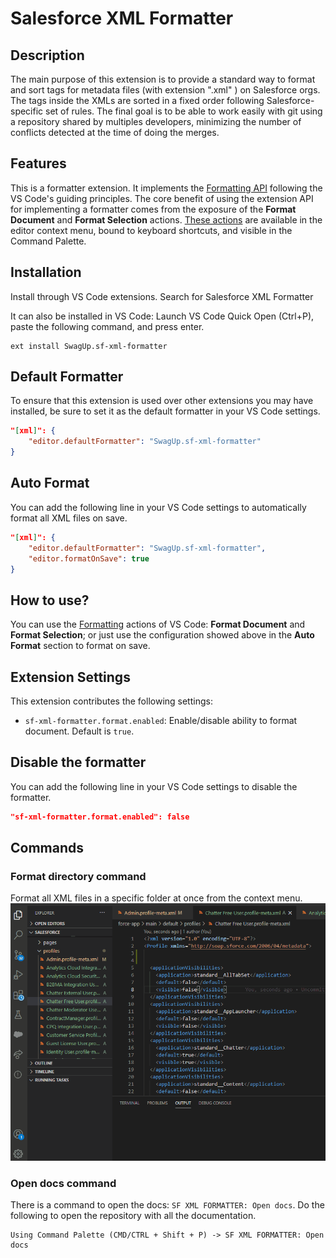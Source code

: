 # Salesforce XML Formatter

## Description

The main purpose of this extension is to provide a standard way to format and sort tags for metadata files (with extension ".xml" ) on Salesforce orgs. The tags inside the XMLs are sorted in a fixed order following Salesforce-specific set of rules. The final goal is to be able to work easily with git using a repository shared by multiples developers, minimizing the number of conflicts detected at the time of doing the merges.

## Features

This is a formatter extension. It implements the [Formatting API](https://code.visualstudio.com/blogs/2016/11/15/formatters-best-practices#_the-formatting-api) following the VS Code's guiding principles.
The core benefit of using the extension API for implementing a formatter comes from the exposure of the **Format Document** and **Format Selection** actions. [These actions](<(https://code.visualstudio.com/docs/editor/codebasics#_formatting)>) are available in the editor context menu, bound to keyboard shortcuts, and visible in the Command Palette.

## Installation

Install through VS Code extensions. Search for Salesforce XML Formatter

It can also be installed in VS Code: Launch VS Code Quick Open (Ctrl+P), paste the following command, and press enter.

```
ext install SwagUp.sf-xml-formatter
```

## Default Formatter

To ensure that this extension is used over other extensions you may have installed, be sure to set it as the default formatter in your VS Code settings.

```json
"[xml]": {
    "editor.defaultFormatter": "SwagUp.sf-xml-formatter"
}
```

## Auto Format

You can add the following line in your VS Code settings to automatically format all XML files on save.

```json
"[xml]": {
    "editor.defaultFormatter": "SwagUp.sf-xml-formatter",
    "editor.formatOnSave": true
}
```

## How to use?

You can use the [Formatting](https://code.visualstudio.com/docs/editor/codebasics#_formatting) actions of VS Code: **Format Document** and **Format Selection**; or just use the configuration showed above in the **Auto Format** section to format on save.

## Extension Settings

This extension contributes the following settings:

- `sf-xml-formatter.format.enabled`: Enable/disable ability to format document. Default is `true`.

## Disable the formatter

You can add the following line in your VS Code settings to disable the formatter.

```json
"sf-xml-formatter.format.enabled": false
```

## Commands

### Format directory command

Format all XML files in a specific folder at once from the context menu.
![Format an entire folder](/images/format_folder_example.gif)

### Open docs command

There is a command to open the docs:
`SF XML FORMATTER: Open docs`. Do the following to open the repository with all the documentation.

```
Using Command Palette (CMD/CTRL + Shift + P) -> SF XML FORMATTER: Open docs
```
